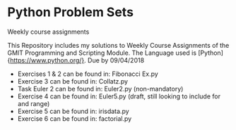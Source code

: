 # Python Problem Sets
Weekly course assignments

This Repository includes my solutions to Weekly Course Assignments of the GMIT Programming and Scripting Module. 
The Language used is [Python]{https://www.python.org/}. 
Due by 09/04/2018

- Exercises 1 & 2 can be found in: Fibonacci Ex.py
- Exercise 3 can be found in: Collatz.py
- Task Euler 2 can be found in: Euler2.py (non-mandatory)
- Exercise 4 can be found in: Euler5.py (draft, still looking to include for and range)
- Exercise 5 can be found in: irisdata.py
- Exercise 6 can be found in: factorial.py
